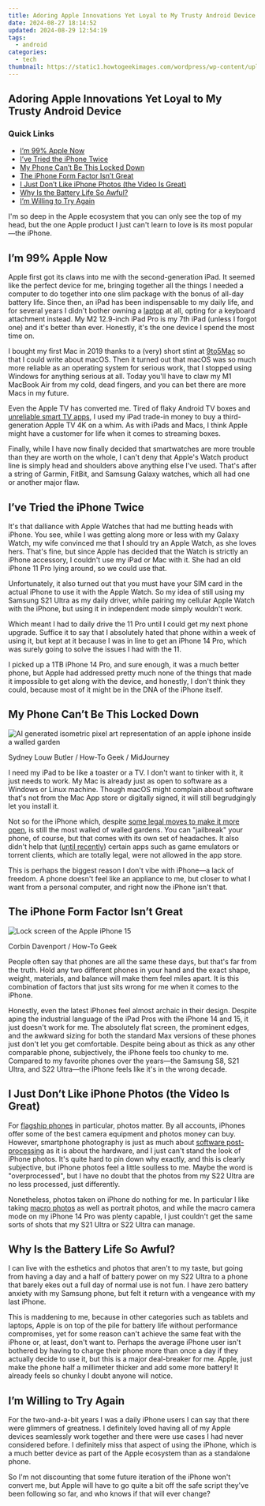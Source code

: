 ```yaml
---
title: Adoring Apple Innovations Yet Loyal to My Trusty Android Device
date: 2024-08-27 18:14:52
updated: 2024-08-29 12:54:19
tags:
  - android
categories:
  - tech
thumbnail: https://static1.howtogeekimages.com/wordpress/wp-content/uploads/2024/04/an-macbook-ipad-airpods-apple-watch-and-an-android-phone-in-the-center-above-the-macbook.jpg
---
```


## Adoring Apple Innovations Yet Loyal to My Trusty Android Device

### Quick Links

* [I’m 99% Apple Now](https://instagram-videos.techidaily.com/updated-2024-approved-instagram-edge-video-cutting-techniques-to-boost-engagement/)
* [I’ve Tried the iPhone Twice](https://instagram-videos.techidaily.com/new-2024-approved-crafting-personalized-instagram-story-sections/)
* [My Phone Can’t Be This Locked Down](https://unlock-android.techidaily.com/in-2024-the-top-5-android-apps-that-use-fingerprint-sensor-to-lock-your-apps-on-infinix-note-30-by-drfone-android/)
* [The iPhone Form Factor Isn’t Great](https://desktop-recording.techidaily.com/vdx-pro-video-capture-an-in-depth-analysis/)
* [I Just Don’t Like iPhone Photos (the Video Is Great)](https://www.howtogeek.com/i-love-apple-products-but-i-wont-ditch-my-android-phone/#i-just-don-rsquo-t-like-iphone-photos-the-video-is-great)
* [Why Is the Battery Life So Awful?](https://tiktok-videos.techidaily.com/updated-2024-approved-mastering-storytelling-anime-influencers-on-tiktok/)
* [I’m Willing to Try Again](https://youtube-videos.techidaily.com/updated-compilation-worlds-leading-youtube-mp3-downloaders/)

 I'm so deep in the Apple ecosystem that you can only see the top of my head, but the one Apple product I just can't learn to love is its most popular—the iPhone.

##  I’m 99% Apple Now

 Apple first got its claws into me with the second-generation iPad. It seemed like the perfect device for me, bringing together all the things I needed a computer to do together into one slim package with the bonus of all-day battery life. Since then, an iPad has been indispensable to my daily life, and for several years I didn't bother owning a [laptop](https://win-dash.techidaily.com/1722972482843-corsair-void-pro-windows-driver-download-and-installation-made-simple/) at all, opting for a keyboard attachment instead. My M2 12.9-inch iPad Pro is my 7th iPad (unless I forgot one) and it's better than ever. Honestly, it's the one device I spend the most time on.

 I bought my first Mac in 2019 thanks to a (very) short stint at [9to5Mac](https://9to5mac.com/author/sydneybutler/) so that I could write about macOS. Then it turned out that macOS was so much more reliable as an operating system for serious work, that I stopped using Windows for anything serious at all. Today you'll have to claw my M1 MacBook Air from my cold, dead fingers, and you can bet there are more Macs in my future.

 Even the Apple TV has converted me. Tired of flaky Android TV boxes and [unreliable smart TV apps](https://screen-sharing-recording.techidaily.com/2024-approved-qualitysnap-video-reporter-checkup/), I used my iPad trade-in money to buy a third-generation Apple TV 4K on a whim. As with iPads and Macs, I think Apple might have a customer for life when it comes to streaming boxes.

 Finally, while I have now finally decided that smartwatches are more trouble than they are worth on the whole, I can't deny that Apple's Watch product line is simply head and shoulders above anything else I've used. That's after a string of Garmin, FitBit, and Samsung Galaxy watches, which all had one or another major flaw.

##  I’ve Tried the iPhone Twice

 It's that dalliance with Apple Watches that had me butting heads with iPhone. You see, while I was getting along more or less with my Galaxy Watch, my wife convinced me that I should try an Apple Watch, as she loves hers. That's fine, but since Apple has decided that the Watch is strictly an iPhone accessory, I couldn't use my iPad or Mac with it. She had an old iPhone 11 Pro lying around, so we could use that.

 Unfortunately, it also turned out that you must have your SIM card in the actual iPhone to use it with the Apple Watch. So my idea of still using my Samsung S21 Ultra as my daily driver, while pairing my cellular Apple Watch with the iPhone, but using it in independent mode simply wouldn't work.

 Which meant I had to daily drive the 11 Pro until I could get my next phone upgrade. Suffice it to say that I absolutely hated that phone within a week of using it, but kept at it because I was in line to get an iPhone 14 Pro, which was surely going to solve the issues I had with the 11.

 I picked up a 1TB iPhone 14 Pro, and sure enough, it was a much better phone, but Apple had addressed pretty much none of the things that made it impossible to get along with the device, and honestly, I don't think they could, because most of it might be in the DNA of the iPhone itself.

##  My Phone Can’t Be This Locked Down

![AI generated isometric pixel art representation of an apple iphone inside a walled garden](https://static1.howtogeekimages.com/wordpress/wp-content/uploads/2024/04/gendowasright_isometric_pixel_art_representation_of_an_apple__d1c8c3ba-aac6-407f-83fd-cdea5c783184_3.png) 

Sydney Louw Butler / How-To Geek / MidJourney

 I need my iPad to be like a toaster or a TV. I don't want to tinker with it, it just needs to work. My Mac is already just as open to software as a Windows or Linux machine. Though macOS might complain about software that's not from the Mac App store or digitally signed, it will still begrudgingly let you install it.

 Not so for the iPhone which, despite [some legal moves to make it more open](https://iphone-unlock.techidaily.com/in-2024-how-to-access-your-apple-iphone-15-when-you-forget-the-passcode-drfone-by-drfone-ios/), is still the most walled of walled gardens. You can "jailbreak" your phone, of course, but that comes with its own set of headaches. It also didn't help that ([until recently](https://tech-revival.techidaily.com/gptzeros-role-spotlight-on-ai-generated-literature/)) certain apps such as game emulators or torrent clients, which are totally legal, were not allowed in the app store.

 This is perhaps the biggest reason I don't vibe with iPhone—a lack of freedom. A phone doesn't feel like an appliance to me, but closer to what I want from a personal computer, and right now the iPhone isn't that.

##  The iPhone Form Factor Isn’t Great

![Lock screen of the Apple iPhone 15](https://static1.howtogeekimages.com/wordpress/wp-content/uploads/2024/04/53212310177_51b1180108_o.jpg) 

Corbin Davenport / How-To Geek

 People often say that phones are all the same these days, but that's far from the truth. Hold any two different phones in your hand and the exact shape, weight, materials, and balance will make them feel miles apart. It is this combination of factors that just sits wrong for me when it comes to the iPhone.

 Honestly, even the latest iPhones feel almost archaic in their design. Despite aping the industrial language of the iPad Pros with the iPhone 14 and 15, it just doesn't work for me. The absolutely flat screen, the prominent edges, and the awkward sizing for both the standard Max versions of these phones just don't let you get comfortable. Despite being about as thick as any other comparable phone, subjectively, the iPhone feels too chunky to me. Compared to my favorite phones over the years—the Samsung S8, S21 Ultra, and S22 Ultra—the iPhone feels like it's in the wrong decade.

##  I Just Don’t Like iPhone Photos (the Video Is Great)

 For [flagship phones](https://driver-install.techidaily.com/combine-hp-envy-5530-drivers-in-your-win10-pcs/) in particular, photos matter. By all accounts, iPhones offer some of the best camera equipment and photos money can buy. However, smartphone photography is just as much about [software post-processing](https://facebook-record-videos.techidaily.com/updated-navigating-the-world-of-webcams-for-high-quality-streams/) as it is about the hardware, and I just can't stand the look of iPhone photos. It's quite hard to pin down why exactly, and this is clearly subjective, but iPhone photos feel a little soulless to me. Maybe the word is "overprocessed", but I have no doubt that the photos from my S22 Ultra are no less processed, just differently.

 Nonetheless, photos taken on iPhone do nothing for me. In particular I like taking [macro photos](https://win11.techidaily.com/hacking-the-lock-screen-windows-11-edition/) as well as portrait photos, and while the macro camera mode on my iPhone 14 Pro was plenty capable, I just couldn't get the same sorts of shots that my S21 Ultra or S22 Ultra can manage.

##  Why Is the Battery Life So Awful?

 I can live with the esthetics and photos that aren't to my taste, but going from having a day and a half of battery power on my S22 Ultra to a phone that barely ekes out a full day of normal use is not fun. I have zero battery anxiety with my Samsung phone, but felt it return with a vengeance with my last iPhone.

 This is maddening to me, because in other categories such as tablets and laptops, Apple is on top of the pile for battery life without performance compromises, yet for some reason can't achieve the same feat with the iPhone or, at least, don't want to. Perhaps the average iPhone user isn't bothered by having to charge their phone more than once a day if they actually decide to use it, but this is a major deal-breaker for me. Apple, just make the phone half a millimeter thicker and add some more battery! It already feels so chunky I doubt anyone will notice.

##  I’m Willing to Try Again

 For the two-and-a-bit years I was a daily iPhone users I can say that there were glimmers of greatness. I definitely loved having all of my Apple devices seamlessly work together and there were use cases I had never considered before. I definitely miss that aspect of using the iPhone, which is a much better device as part of the Apple ecosystem than as a standalone phone.

 So I'm not discounting that some future iteration of the iPhone won't convert me, but Apple will have to go quite a bit off the safe script they've been following so far, and who knows if that will ever change?

<ins class="adsbygoogle"
     style="display:block"
     data-ad-format="autorelaxed"
     data-ad-client="ca-pub-7571918770474297"
     data-ad-slot="1223367746"></ins>



<ins class="adsbygoogle"
     style="display:block"
     data-ad-client="ca-pub-7571918770474297"
     data-ad-slot="8358498916"
     data-ad-format="auto"
     data-full-width-responsive="true"></ins>
